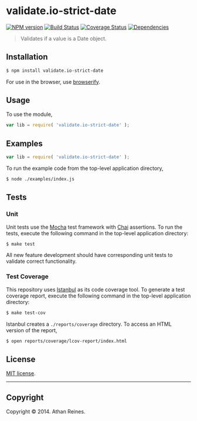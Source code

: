 validate.io-strict-date
===
[![NPM version][npm-image]][npm-url] [![Build Status][travis-image]][travis-url] [![Coverage Status][coveralls-image]][coveralls-url] [![Dependencies][dependencies-image]][dependencies-url]

> Validates if a value is a Date object.


## Installation

``` bash
$ npm install validate.io-strict-date
```

For use in the browser, use [browserify](https://github.com/substack/node-browserify).


## Usage

To use the module,

``` javascript
var lib = require( 'validate.io-strict-date' );
```


## Examples

``` javascript
var lib = require( 'validate.io-strict-date' );
```

To run the example code from the top-level application directory,

``` bash
$ node ./examples/index.js
```


## Tests

### Unit

Unit tests use the [Mocha](http://visionmedia.github.io/mocha) test framework with [Chai](http://chaijs.com) assertions. To run the tests, execute the following command in the top-level application directory:

``` bash
$ make test
```

All new feature development should have corresponding unit tests to validate correct functionality.


### Test Coverage

This repository uses [Istanbul](https://github.com/gotwarlost/istanbul) as its code coverage tool. To generate a test coverage report, execute the following command in the top-level application directory:

``` bash
$ make test-cov
```

Istanbul creates a `./reports/coverage` directory. To access an HTML version of the report,

``` bash
$ open reports/coverage/lcov-report/index.html
```


## License

[MIT license](http://opensource.org/licenses/MIT). 


---
## Copyright

Copyright &copy; 2014. Athan Reines.


[npm-image]: http://img.shields.io/npm/v/validate.io-strict-date.svg
[npm-url]: https://npmjs.org/package/validate.io-strict-date

[travis-image]: http://img.shields.io/travis/validate-io/strict-date/master.svg
[travis-url]: https://travis-ci.org/validate-io/strict-date

[coveralls-image]: https://img.shields.io/coveralls/validate-io/strict-date/master.svg
[coveralls-url]: https://coveralls.io/r/validate-io/strict-date?branch=master

[dependencies-image]: http://img.shields.io/david/validate-io/strict-date.svg
[dependencies-url]: https://david-dm.org/validate-io/strict-date

[dev-dependencies-image]: http://img.shields.io/david/dev/validate-io/strict-date.svg
[dev-dependencies-url]: https://david-dm.org/dev/validate-io/strict-date

[github-issues-image]: http://img.shields.io/github/issues/validate-io/strict-date.svg
[github-issues-url]: https://github.com/validate-io/strict-date/issues